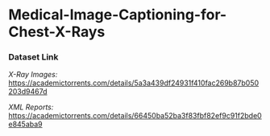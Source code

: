 # Medical-Image-Captioning-for-Chest-X-Rays

### Dataset Link
*X-Ray Images:* https://academictorrents.com/details/5a3a439df24931f410fac269b87b050203d9467d

*XML Reports:* https://academictorrents.com/details/66450ba52ba3f83fbf82ef9c91f2bde0e845aba9
